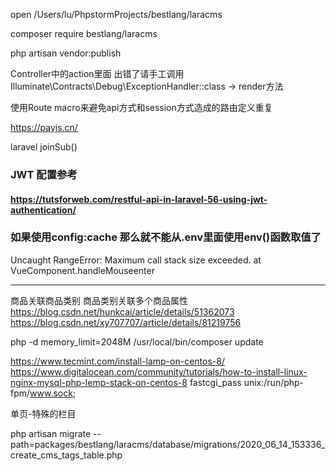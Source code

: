 open /Users/lu/PhpstormProjects/bestlang/laracms

composer require bestlang/laracms

php artisan vendor:publish




Controller中的action里面
出错了请手工调用 Illuminate\Contracts\Debug\ExceptionHandler::class -> render方法


使用Route macro来避免api方式和session方式造成的路由定义重复

https://payjs.cn/



laravel joinSub()


### JWT 配置参考
#### https://tutsforweb.com/restful-api-in-laravel-56-using-jwt-authentication/


### 如果使用config:cache 那么就不能从.env里面使用env()函数取值了


Uncaught RangeError: Maximum call stack size exceeded. at VueComponent.handleMouseenter

-------------------------
商品关联商品类别
商品类别关联多个商品属性
https://blog.csdn.net/hunkcai/article/details/51362073
https://blog.csdn.net/xy707707/article/details/81219756



php -d memory_limit=2048M /usr/local/bin/composer update

https://www.tecmint.com/install-lamp-on-centos-8/
https://www.digitalocean.com/community/tutorials/how-to-install-linux-nginx-mysql-php-lemp-stack-on-centos-8
fastcgi_pass unix:/run/php-fpm/www.sock;


单页-特殊的栏目



php artisan migrate --path=packages/bestlang/laracms/database/migrations/2020_06_14_153336_create_cms_tags_table.php